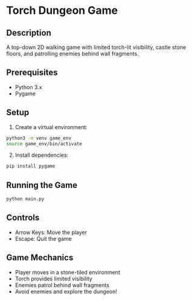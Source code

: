 # Torch Dungeon Game

## Description
A top-down 2D walking game with limited torch-lit visibility, castle stone floors, and patrolling enemies behind wall fragments.

## Prerequisites
- Python 3.x
- Pygame

## Setup
1. Create a virtual environment:
```bash
python3 -m venv game_env
source game_env/bin/activate
```

2. Install dependencies:
```bash
pip install pygame
```

## Running the Game
```bash
python main.py
```

## Controls
- Arrow Keys: Move the player
- Escape: Quit the game

## Game Mechanics
- Player moves in a stone-tiled environment
- Torch provides limited visibility
- Enemies patrol behind wall fragments
- Avoid enemies and explore the dungeon!

